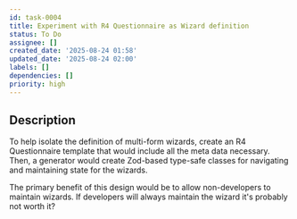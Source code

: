 ```yaml
---
id: task-0004
title: Experiment with R4 Questionnaire as Wizard definition
status: To Do
assignee: []
created_date: '2025-08-24 01:58'
updated_date: '2025-08-24 02:00'
labels: []
dependencies: []
priority: high
---
```


## Description

To help isolate the definition of multi-form wizards, create an R4 Questionnaire template that would include all the meta data necessary. Then, a generator would create Zod-based type-safe classes for navigating and maintaining state for the wizards.

The primary benefit of this design would be to allow non-developers to maintain wizards. If developers will always maintain the wizard it's probably not worth it?
